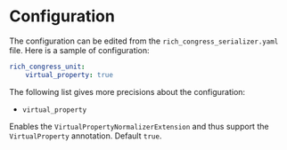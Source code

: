 # Configuration

The configuration can be edited from the `rich_congress_serializer.yaml` file. Here is a sample of configuration:

```yaml
rich_congress_unit:
    virtual_property: true
```

The following list gives more precisions about the configuration:

- `virtual_property`

Enables the `VirtualPropertyNormalizerExtension` and thus support the `VirtualProperty` annotation. Default `true`. 

